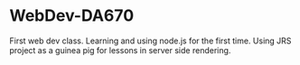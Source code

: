 # WebDev-DA670

First web dev class. Learning and using node.js for the first time. Using JRS project as a guinea pig for lessons in server side rendering.
